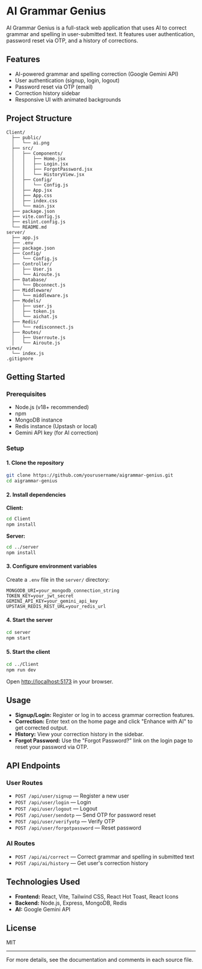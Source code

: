# AI Grammar Genius

AI Grammar Genius is a full-stack web application that uses AI to correct grammar and spelling in user-submitted text. It features user authentication, password reset via OTP, and a history of corrections.

## Features

- AI-powered grammar and spelling correction (Google Gemini API)
- User authentication (signup, login, logout)
- Password reset via OTP (email)
- Correction history sidebar
- Responsive UI with animated backgrounds

## Project Structure

```
Client/
  ├── public/
  │   └── ai.png
  ├── src/
  │   ├── Components/
  │   │   ├── Home.jsx
  │   │   ├── Login.jsx
  │   │   ├── ForgotPassword.jsx
  │   │   └── HistoryView.jsx
  │   ├── Config/
  │   │   └── Config.js
  │   ├── App.jsx
  │   ├── App.css
  │   ├── index.css
  │   └── main.jsx
  ├── package.json
  ├── vite.config.js
  ├── eslint.config.js
  └── README.md
server/
  ├── app.js
  ├── .env
  ├── package.json
  ├── Config/
  │   └── Config.js
  ├── Controller/
  │   ├── User.js
  │   └── Airoute.js
  ├── Database/
  │   └── Dbconnect.js
  ├── Middleware/
  │   └── middleware.js
  ├── Models/
  │   ├── user.js
  │   ├── token.js
  │   └── aichat.js
  ├── Redis/
  │   └── redisconnect.js
  ├── Routes/
  │   ├── Userroute.js
  │   └── Airoute.js
views/
  └── index.js
.gitignore
```

## Getting Started

### Prerequisites

- Node.js (v18+ recommended)
- npm
- MongoDB instance
- Redis instance (Upstash or local)
- Gemini API key (for AI correction)

### Setup

#### 1. Clone the repository

```sh
git clone https://github.com/yourusername/aigrammar-genius.git
cd aigrammar-genius
```

#### 2. Install dependencies

**Client:**
```sh
cd Client
npm install
```

**Server:**
```sh
cd ../server
npm install
```

#### 3. Configure environment variables

Create a `.env` file in the `server/` directory:

```
MONGODB_URI=your_mongodb_connection_string
TOKEN_KEY=your_jwt_secret
GEMINI_API_KEY=your_gemini_api_key
UPSTASH_REDIS_REST_URL=your_redis_url
```

#### 4. Start the server

```sh
cd server
npm start
```

#### 5. Start the client

```sh
cd ../Client
npm run dev
```

Open [http://localhost:5173](http://localhost:5173) in your browser.

## Usage

- **Signup/Login:** Register or log in to access grammar correction features.
- **Correction:** Enter text on the home page and click "Enhance with AI" to get corrected output.
- **History:** View your correction history in the sidebar.
- **Forgot Password:** Use the "Forgot Password?" link on the login page to reset your password via OTP.

## API Endpoints

### User Routes

- `POST /api/user/signup` — Register a new user
- `POST /api/user/login` — Login
- `POST /api/user/logout` — Logout
- `POST /api/user/sendotp` — Send OTP for password reset
- `POST /api/user/verifyotp` — Verify OTP
- `POST /api/user/forgotpassword` — Reset password

### AI Routes

- `POST /api/ai/correct` — Correct grammar and spelling in submitted text
- `POST /api/ai/history` — Get user's correction history

## Technologies Used

- **Frontend:** React, Vite, Tailwind CSS, React Hot Toast, React Icons
- **Backend:** Node.js, Express, MongoDB, Redis
- **AI:** Google Gemini API

## License

MIT

---

For more details, see the documentation and comments in each source file.